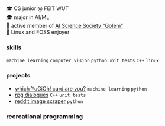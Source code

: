 🎓 CS junior @ FEIT WUT  
🎓 major in AI/ML  
🔬 active member of [AI Science Society "Golem"](https://github.com/KNSI-Golem)  
🐧 Linux and FOSS enjoyer

### skills
`machine learning` `computer vision` `python` `unit tests` `C++` `linux`

### projects
- [which YuGiOh! card are you?](https://github.com/mlojek/which-yugioh-card-are-you) `machine learning` `python`
- [rpg dialogues](https://github.com/mlojek/rpg-dialogues) `C++` `unit tests`
- [reddit image scraper](https://github.com/mlojek/reddit-image-scraper) `python`

### recreational programming
